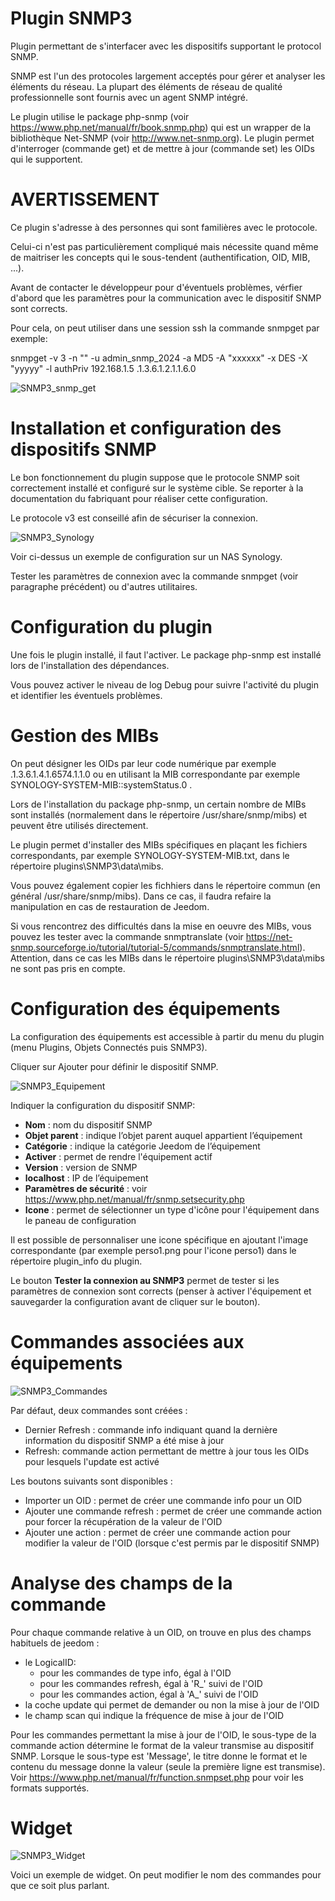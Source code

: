 # Plugin SNMP3

Plugin permettant de s'interfacer avec les dispositifs supportant le protocol SNMP. 

SNMP est l'un des protocoles largement acceptés pour gérer et analyser les éléments du réseau. La plupart des éléments de réseau de qualité professionnelle sont fournis avec un agent SNMP intégré.

Le plugin utilise le package php-snmp (voir <https://www.php.net/manual/fr/book.snmp.php>) qui est un wrapper de la bibliothèque Net-SNMP (voir <http://www.net-snmp.org>). Le plugin permet d'interroger (commande get) et de mettre à jour (commande set) les OIDs qui le supportent.

# AVERTISSEMENT

Ce plugin s'adresse à des personnes qui sont familières avec le protocole. 

Celui-ci n'est pas particulièrement compliqué mais nécessite quand même de maitriser les concepts qui le sous-tendent (authentification, OID, MIB, ...).

Avant de contacter le développeur pour d'éventuels problèmes, vérfier d'abord que les paramètres pour la communication avec le dispositif SNMP sont corrects.

Pour cela, on peut utiliser dans une session ssh la commande snmpget par exemple:

 snmpget -v 3 -n "" -u admin_snmp_2024 -a MD5 -A "xxxxxx" -x DES -X "yyyyy" -l authPriv 192.168.1.5 .1.3.6.1.2.1.1.6.0

![SNMP3_snmp_get](../images/SNMP3_snmp_get.png)

# Installation et configuration des dispositifs SNMP

Le bon fonctionnement du plugin suppose que le protocole SNMP soit correctement installé et configuré sur le système cible. Se reporter à la documentation du fabriquant pour réaliser cette configuration.

Le protocole v3 est conseillé afin de sécuriser la connexion.

![SNMP3_Synology](../images/SNMP3_Synology.png)

Voir ci-dessus un exemple de configuration sur un NAS Synology. 

Tester les paramètres de connexion avec la commande snmpget (voir paragraphe précédent) ou d'autres utilitaires. 

# Configuration du plugin

Une fois le plugin installé, il faut l'activer. Le package php-snmp est installé lors de l'installation des dépendances.

Vous pouvez activer le niveau de log Debug pour suivre l'activité du plugin et identifier les éventuels problèmes.

# Gestion des MIBs

On peut désigner les OIDs par leur code numérique par exemple .1.3.6.1.4.1.6574.1.1.0 ou en utilisant la MIB correspondante par exemple SYNOLOGY-SYSTEM-MIB::systemStatus.0 .

Lors de l'installation du package php-snmp, un certain nombre de MIBs sont installés (normalement dans le répertoire /usr/share/snmp/mibs) et peuvent être utilisés directement.

Le plugin permet d'installer des MIBs spécifiques en plaçant les fichiers correspondants, par exemple SYNOLOGY-SYSTEM-MIB.txt, dans le répertoire plugins\SNMP3\data\mibs. 

Vous pouvez également copier les fichhiers dans le répertoire commun (en général /usr/share/snmp/mibs). Dans ce cas, il faudra refaire la manipulation en cas de restauration de Jeedom.

Si vous rencontrez des difficultés dans la mise en oeuvre des MIBs, vous pouvez les tester avec la commande snmptranslate (voir <https://net-snmp.sourceforge.io/tutorial/tutorial-5/commands/snmptranslate.html>). Attention, dans ce cas les MIBs dans le répertoire plugins\SNMP3\data\mibs ne sont pas pris en compte. 

# Configuration des équipements

La configuration des équipements est accessible à partir du menu du plugin (menu Plugins, Objets Connectés puis SNMP3). 

Cliquer sur Ajouter pour définir le dispositif SNMP.

![SNMP3_Equipement](../images/SNMP3_Equipement.png)

Indiquer la configuration du dispositif SNMP:

-   **Nom** : nom du dispositif SNMP
-   **Objet parent** : indique l’objet parent auquel appartient l’équipement
-   **Catégorie** : indique la catégorie Jeedom de l’équipement
-   **Activer** : permet de rendre l'équipement actif
-   **Version** : version de SNMP
-   **localhost** : IP de l’équipement
-   **Paramètres de sécurité** : voir <https://www.php.net/manual/fr/snmp.setsecurity.php>
-   **Icone** : permet de sélectionner un type d'icône pour l'équipement dans le paneau de configuration

Il est possible de personnaliser une icone spécifique en ajoutant l'image correspondante (par exemple perso1.png pour l'icone perso1) dans le répertoire plugin_info du plugin.

Le bouton **Tester la connexion au SNMP3** permet de tester si les paramètres de connexion sont corrects (penser à activer l'équipement et sauvegarder la configuration avant de cliquer sur le bouton).

# Commandes associées aux équipements

![SNMP3_Commandes](../images/SNMP3_Commandes.png)

Par défaut, deux commandes sont créées :

- Dernier Refresh : commande info indiquant quand la dernière information du dispositif SNMP a été mise à jour
- Refresh: commande action permettant de mettre à jour tous les OIDs pour lesquels l'update est activé

Les boutons suivants sont disponibles :

- Importer un OID : permet de créer une commande info pour un OID
- Ajouter une commande refresh : permet de créer une commande action pour forcer la récupération de la valeur de l'OID
- Ajouter une action : permet de créer une commande action pour modifier la valeur de l'OID (lorsque c'est permis par le dispositif SNMP)

# Analyse des champs de la commande

Pour chaque commande relative à un OID, on trouve en plus des champs habituels de jeedom :

- le LogicalID: 
  - pour les commandes de type info, égal à l'OID
  - pour les commandes refresh, égal à 'R_' suivi de l'OID
  - pour les commandes action, égal à 'A_' suivi de l'OID
- la coche update qui permet de demander ou non la mise à jour de l'OID
- le champ scan qui indique la fréquence de mise à jour de l'OID

Pour les commandes permettant la mise à jour de l'OID, le sous-type de la commande action détermine le format de la valeur transmise au dispositif SNMP. Lorsque le sous-type est 'Message', le titre donne le format et le contenu du message donne la valeur (seule la première ligne est transmise). Voir <https://www.php.net/manual/fr/function.snmpset.php> pour voir les formats supportés.

# Widget

![SNMP3_Widget](../images/SNMP3_Widget.png)

Voici un exemple de widget. On peut modifier le nom des commandes pour que ce soit plus parlant. 
